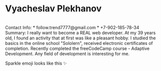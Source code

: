 # Vyacheslav Plekhanov
<br>
Contact Info:
* follow.trend7777@gmail.com
* +7-902-185-78-34
<br>
Summary:
I really want to become a REAL web developer. At my 39 years old, I found an activity that at first was like a pleasant hobby.
I studied the basics in the online school "Sololern", received electronic certificates of completion.
Recently completed the freeCodeCamp course - Adaptive Development.
Any field of development is interesting for me.
<br>

Sparkle emoji looks like this :sparkles:

